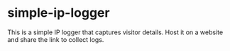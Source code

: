 # simple-ip-logger
This is a simple IP logger that captures visitor details. Host it on a website and share the link to collect logs.
